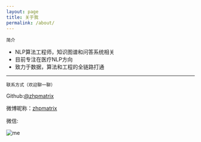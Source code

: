 ```yaml
---
layout: page
title: 关于我
permalink: /about/
---
```


    简介

- NLP算法工程师，知识图谱和问答系统相关
- 目前专注在医疗NLP方向
- 致力于数据，算法和工程的全链路打通

---


    联系方式（欢迎聊一聊）

Github:[@zhpmatrix](https://github.com/zhpmatrix/)

微博昵称：[zhpmatrix](https://www.weibo.com/u/2879902091/home)

微信:

![me](https://wx1.sinaimg.cn/small/aba7d18bgy1gstauoqnw4j20e80e8wen.jpg)